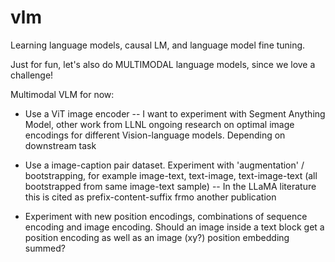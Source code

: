 # vlm

Learning language models, causal LM, and language model fine tuning.

Just for fun, let's also do MULTIMODAL language models, since we love a challenge!

Multimodal VLM for now:
- Use a ViT image encoder
-- I want to experiment with Segment Anything Model, other work from LLNL ongoing research on optimal image encodings for different Vision-language models. Depending on downstream task
- Use a image-caption pair dataset. Experiment with 'augmentation' / bootstrapping, for example image-text, text-image, text-image-text (all bootstrapped from same image-text sample)
-- In the LLaMA literature this is cited as prefix-content-suffix frmo another publication

- Experiment with new position encodings, combinations of sequence encoding and image encoding. Should an image inside a text block get a position encoding as well as an image (xy?) position embedding summed?